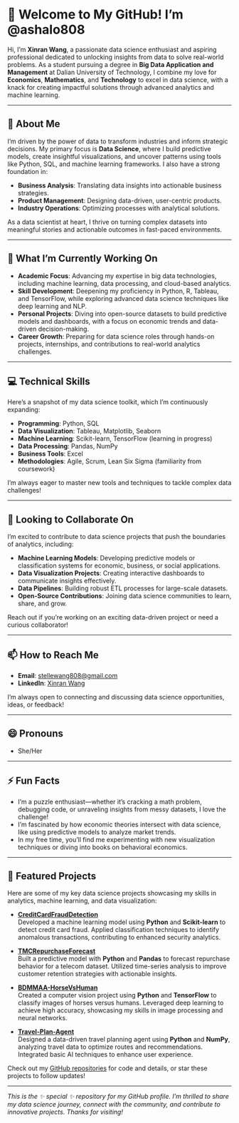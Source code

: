 # 👋 Welcome to My GitHub! I’m @ashalo808

Hi, I’m **Xinran Wang**, a passionate data science enthusiast and aspiring professional dedicated to unlocking insights from data to solve real-world problems. As a student pursuing a degree in **Big Data Application and Management** at Dalian University of Technology, I combine my love for **Economics**, **Mathematics**, and **Technology** to excel in data science, with a knack for creating impactful solutions through advanced analytics and machine learning.

---

## 👀 About Me
I’m driven by the power of data to transform industries and inform strategic decisions. My primary focus is **Data Science**, where I build predictive models, create insightful visualizations, and uncover patterns using tools like Python, SQL, and machine learning frameworks. I also have a strong foundation in:
- **Business Analysis**: Translating data insights into actionable business strategies.
- **Product Management**: Designing data-driven, user-centric products.
- **Industry Operations**: Optimizing processes with analytical solutions.

As a data scientist at heart, I thrive on turning complex datasets into meaningful stories and actionable outcomes in fast-paced environments.

---

## 🌱 What I’m Currently Working On
- **Academic Focus**: Advancing my expertise in big data technologies, including machine learning, data processing, and cloud-based analytics.
- **Skill Development**: Deepening my proficiency in Python, R, Tableau, and TensorFlow, while exploring advanced data science techniques like deep learning and NLP.
- **Personal Projects**: Diving into open-source datasets to build predictive models and dashboards, with a focus on economic trends and data-driven decision-making.
- **Career Growth**: Preparing for data science roles through hands-on projects, internships, and contributions to real-world analytics challenges.

---

## 💻 Technical Skills
Here’s a snapshot of my data science toolkit, which I’m continuously expanding:
- **Programming**: Python, SQL
- **Data Visualization**: Tableau, Matplotlib, Seaborn
- **Machine Learning**: Scikit-learn, TensorFlow (learning in progress)
- **Data Processing**: Pandas, NumPy
- **Business Tools**: Excel
- **Methodologies**: Agile, Scrum, Lean Six Sigma (familiarity from coursework)

I’m always eager to master new tools and techniques to tackle complex data challenges!

---

## 💞️ Looking to Collaborate On
I’m excited to contribute to data science projects that push the boundaries of analytics, including:
- **Machine Learning Models**: Developing predictive models or classification systems for economic, business, or social applications.
- **Data Visualization Projects**: Creating interactive dashboards to communicate insights effectively.
- **Data Pipelines**: Building robust ETL processes for large-scale datasets.
- **Open-Source Contributions**: Joining data science communities to learn, share, and grow.

Reach out if you’re working on an exciting data-driven project or need a curious collaborator!

---

## 📫 How to Reach Me
- **Email**: [stellewang808@gmail.com](mailto:stellewang808@gmail.com)
- **LinkedIn**: [Xinran Wang](https://www.linkedin.com/in/xinran-wang-9aab00370/)

I’m always open to connecting and discussing data science opportunities, ideas, or feedback!

---

## 😄 Pronouns
- She/Her

---

## ⚡ Fun Facts
- I’m a puzzle enthusiast—whether it’s cracking a math problem, debugging code, or unraveling insights from messy datasets, I love the challenge!
- I’m fascinated by how economic theories intersect with data science, like using predictive models to analyze market trends.
- In my free time, you’ll find me experimenting with new visualization techniques or diving into books on behavioral economics.

---

## 🚀 Featured Projects
Here are some of my key data science projects showcasing my skills in analytics, machine learning, and data visualization:

- **[CreditCardFraudDetection](https://github.com/ashalo808/CreditCardFraudDetection)**  
  Developed a machine learning model using **Python** and **Scikit-learn** to detect credit card fraud. Applied classification techniques to identify anomalous transactions, contributing to enhanced security analytics.

- **[TMCRepurchaseForecast](https://github.com/ashalo808/TMCRepurchaseForecast)**  
  Built a predictive model with **Python** and **Pandas** to forecast repurchase behavior for a telecom dataset. Utilized time-series analysis to improve customer retention strategies with actionable insights.

- **[BDMMAA-HorseVsHuman](https://github.com/ashalo808/BDMMAA-HorseVsHuman)**  
  Created a computer vision project using **Python** and **TensorFlow** to classify images of horses versus humans. Leveraged deep learning to achieve high accuracy, showcasing my skills in image processing and neural networks.

- **[Travel-Plan-Agent](https://github.com/ashalo808/Travel-Plan-Agent)**  
  Designed a data-driven travel planning agent using **Python** and **NumPy**, analyzing travel data to optimize routes and recommendations. Integrated basic AI techniques to enhance user experience.

Check out my [GitHub repositories](https://github.com/ashalo808) for code and details, or star these projects to follow updates!

---

*This is the ✨ special ✨ repository for my GitHub profile. I’m thrilled to share my data science journey, connect with the community, and contribute to innovative projects. Thanks for visiting!*

<!---
ashalo808/ashalo808 is a ✨ special ✨ repository because its `README.md` appears on your GitHub profile.
Preview your changes to ensure they look great!
--->
